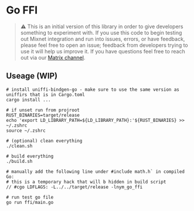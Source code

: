 # Go FFI
> ⚠️ This is an initial version of this library in order to give developers something to experiment with. If you use this code to begin testing out Mixnet integration and run into issues, errors, or have feedback, please feel free to open an issue; feedback from developers trying to use it will help us improve it. If you have questions feel free to reach out via our [Matrix channel](https://matrix.to/#/#dev:nymtech.chat).

## Useage (WIP)
```
# install uniffi-bindgen-go - make sure to use the same version as uniffirs that is in Cargo.toml
cargo install ... 

# if unset run from projroot 
RUST_BINARIES=target/release
echo 'export LD_LIBRARY_PATH=${LD_LIBRARY_PATH}:'${RUST_BINARIES} >> ~/.zshrc
source ~/.zshrc

# (optional) clean everything 
./clean.sh

# build everything 
./build.sh 

# manually add the following line under #include math.h` in compiled Go: 
# this is a temporary hack that will b hidden in build script
// #cgo LDFLAGS: -L../../target/release -lnym_go_ffi

# run test go file 
go run ffi/main.go
```
 